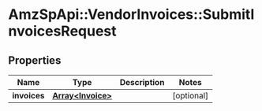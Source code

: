 # AmzSpApi::VendorInvoices::SubmitInvoicesRequest

## Properties
Name | Type | Description | Notes
------------ | ------------- | ------------- | -------------
**invoices** | [**Array&lt;Invoice&gt;**](Invoice.md) |  | [optional] 

